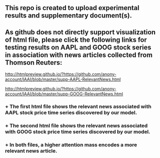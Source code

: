 ## This repo is created to upload experimental results and supplementary document(s).

## As github does not directly support visualization of html file, please click the following links for testing results on AAPL and GOOG stock series in association with news articles collected from Thomson Reuters:

http://htmlpreview.github.io/?https://github.com/anony-account/IAAI/blob/master/supp-AAPL-RelevantNews.html

http://htmlpreview.github.io/?https://github.com/anony-account/IAAI/blob/master/supp-GOOG-RelevantNews.html


### + The first html file shows the relevant news associated with AAPL stock price time series discovered by our model.

### + The second html file shows the relevant news associated with GOOG stock price time series discovered by our model. 

### + In both files, a higher attention mass encodes a more relevant news article. 








